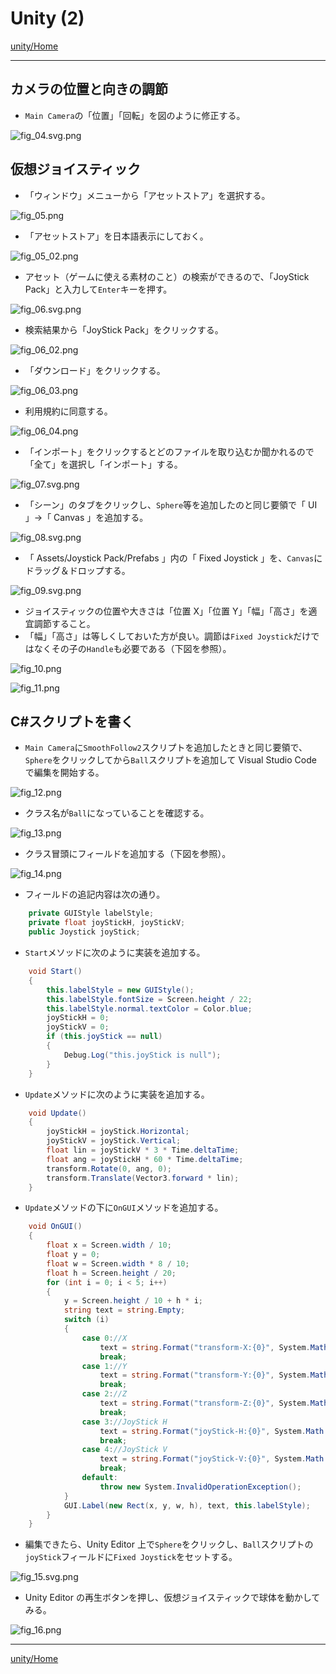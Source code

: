 # Unity (2)

[unity/Home](./Home.md)

- - -

## カメラの位置と向きの調節

- `Main Camera`の「位置」「回転」を図のように修正する。

![fig_04.svg.png](./unity_02/fig_04.svg.png)

## 仮想ジョイスティック

- 「ウィンドウ」メニューから「アセットストア」を選択する。

![fig_05.png](./unity_02/fig_05.png)

- 「アセットストア」を日本語表示にしておく。

![fig_05_02.png](./unity_02/fig_05_02.png)

- アセット（ゲームに使える素材のこと）の検索ができるので、「JoyStick Pack」と入力して`Enter`キーを押す。

![fig_06.svg.png](./unity_02/fig_06.svg.png)

- 検索結果から「JoyStick Pack」をクリックする。

![fig_06_02.png](./unity_02/fig_06_02.png)

- 「ダウンロード」をクリックする。

![fig_06_03.png](./unity_02/fig_06_03.png)

- 利用規約に同意する。

![fig_06_04.png](./unity_02/fig_06_04.png)

- 「インポート」をクリックするとどのファイルを取り込むか聞かれるので「全て」を選択し「インポート」する。

![fig_07.svg.png](./unity_02/fig_07.svg.png)

- 「シーン」のタブをクリックし、`Sphere`等を追加したのと同じ要領で「 UI 」->「 Canvas 」を追加する。

![fig_08.svg.png](./unity_02/fig_08.svg.png)

- 「 Assets/Joystick Pack/Prefabs 」内の「 Fixed Joystick 」を、`Canvas`にドラッグ＆ドロップする。

![fig_09.svg.png](./unity_02/fig_09.svg.png)

- ジョイスティックの位置や大きさは「位置 X」「位置 Y」「幅」「高さ」を適宜調節すること。
- 「幅」「高さ」は等しくしておいた方が良い。調節は`Fixed Joystick`だけではなくその子の`Handle`も必要である（下図を参照）。

![fig_10.png](./unity_02/fig_10.png)

![fig_11.png](./unity_02/fig_11.png)

## C#スクリプトを書く

- `Main Camera`に`SmoothFollow2`スクリプトを追加したときと同じ要領で、`Sphere`をクリックしてから`Ball`スクリプトを追加して Visual Studio Code で編集を開始する。

![fig_12.png](./unity_02/fig_12.png)

- クラス名が`Ball`になっていることを確認する。

![fig_13.png](./unity_02/fig_13.png)

- クラス冒頭にフィールドを追加する（下図を参照）。

![fig_14.png](./unity_02/fig_14.png)

- フィールドの追記内容は次の通り。

```c#
    private GUIStyle labelStyle;
    private float joyStickH, joyStickV;
    public Joystick joyStick;
```

- `Start`メソッドに次のように実装を追加する。

```c#
    void Start()
    {
        this.labelStyle = new GUIStyle();
        this.labelStyle.fontSize = Screen.height / 22;
        this.labelStyle.normal.textColor = Color.blue;
        joyStickH = 0;
        joyStickV = 0;
        if (this.joyStick == null)
        {
            Debug.Log("this.joyStick is null");
        }
    }
```

- `Update`メソッドに次のように実装を追加する。

```c#
    void Update()
    {
        joyStickH = joyStick.Horizontal;
        joyStickV = joyStick.Vertical;
        float lin = joyStickV * 3 * Time.deltaTime;
        float ang = joyStickH * 60 * Time.deltaTime;
        transform.Rotate(0, ang, 0);
        transform.Translate(Vector3.forward * lin);
    }
```

- `Update`メソッドの下に`OnGUI`メソッドを追加する。

```c#
    void OnGUI()
    {
        float x = Screen.width / 10;
        float y = 0;
        float w = Screen.width * 8 / 10;
        float h = Screen.height / 20;
        for (int i = 0; i < 5; i++)
        {
            y = Screen.height / 10 + h * i;
            string text = string.Empty;
            switch (i)
            {
                case 0://X
                    text = string.Format("transform-X:{0}", System.Math.Round(transform.position.x, 3));
                    break;
                case 1://Y
                    text = string.Format("transform-Y:{0}", System.Math.Round(transform.position.y, 3));
                    break;
                case 2://Z
                    text = string.Format("transform-Z:{0}", System.Math.Round(transform.position.z, 3));
                    break;
                case 3://JoyStick H
                    text = string.Format("joyStick-H:{0}", System.Math.Round(joyStickH, 3));
                    break;
                case 4://JoyStick V
                    text = string.Format("joyStick-V:{0}", System.Math.Round(joyStickV, 3));
                    break;
                default:
                    throw new System.InvalidOperationException();
            }
            GUI.Label(new Rect(x, y, w, h), text, this.labelStyle);
        }
    }
```

- 編集できたら、Unity Editor 上で`Sphere`をクリックし、`Ball`スクリプトの`joyStick`フィールドに`Fixed Joystick`をセットする。

![fig_15.svg.png](./unity_02/fig_15.svg.png)

- Unity Editor の再生ボタンを押し、仮想ジョイスティックで球体を動かしてみる。

![fig_16.png](./unity_02/fig_16.png)

- - -

[unity/Home](./Home.md)
